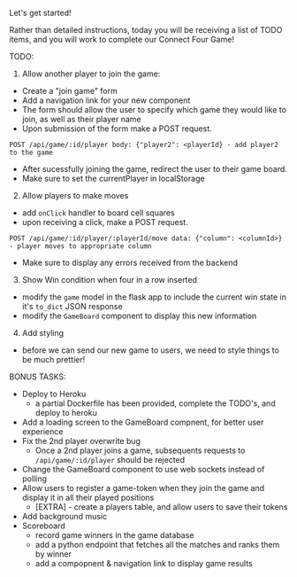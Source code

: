 Let's get started!

Rather than detailed instructions, today you will be receiving a list of TODO items, and you will work to complete our Connect Four Game!

TODO:
1. Allow another player to join the game:
  - Create a "join game" form
  - Add a navigation link for your new component
  - The form should allow the user to specify which game they would like to join, as well as their player name
  - Upon submission of the form make a POST request.

```
POST /api/game/:id/player body: {"player2": <playerId} - add player2 to the game
```

  - After sucessfully joining the game, redirect the user to their game board.
  - Make sure to set the currentPlayer in localStorage

2. Allow players to make moves
  - add `onClick` handler to board cell squares
  - upon receiving a click, make a POST request.

```
POST /api/game/:id/player/:playerId/move data: {"column": <columnId>} - player moves to appropriate column
```
  - Make sure to display any errors received from the backend

3. Show Win condition when four in a row inserted
  - modify the `game` model in the flask app to include the current win state in it's `to_dict` JSON response
  - modify the `GameBoard` component to display this new information

4. Add styling
  - before we can send our new game to users, we need to style things to be much prettier!

BONUS TASKS:

  - Deploy to Heroku
    - a partial Dockerfile has been provided, complete the TODO's, and deploy to heroku
  - Add a loading screen to the GameBoard compnent, for better user experience
  - Fix the 2nd player overwrite bug
    - Once a 2nd player joins a game, subsequents requests to `/api/game/:id/player` should be rejected
  - Change the GameBoard component to use web sockets instead of polling
  - Allow users to register a game-token when they join the game and display it in all their played positions
    - [EXTRA] - create a players table, and allow users to save their tokens
  - Add background music
  - Scoreboard
    - record game winners in the game database
    - add a python endpoint that fetches all the matches and ranks them by winner
    - add a compopnent & navigation link to display game results
 
